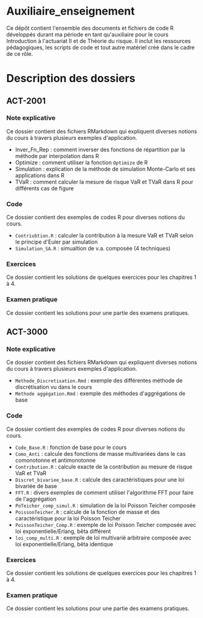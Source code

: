 # Auxiliaire_enseignement
Ce dépôt contient l'ensemble des documents et fichiers de code R développés durant ma période en tant qu'auxiliaire pour le cours Introduction à l'actuariat II et de Théorie du risque. Il inclut les ressources pédagogiques, les scripts de code et tout autre matériel créé dans le cadre de ce rôle.

# Description des dossiers

## ACT-2001

### Note explicative
Ce dossier contient des fichiers RMarkdown qui expliquent diverses notions du cours à travers plusieurs exemples d'application.
- Inver_Fn_Rep : comment inverser des fonctions de répartition par la méthode par interpolation dans R
- Optimize : comment utiliser la fonction `Optimize` de R
- Simulation : explication de la méthode de simulation Monte-Carlo et ses applications dans R
- TVaR : comment calculer la mesure de risque VaR et TVaR dans R pour différents cas de figure

### Code

Ce dossier contient des exemples de codes R pour diverses notions du cours.
- `Contriubtion.R` : calculer la contribution à la mesure VaR et TVaR selon le principe d'Euler par simulation
- `Simulation_SA.R` : simualtion de v.a. composée (4 techniques)


### Exercices 
Ce dossier contient les solutions de quelques exercices pour les chapitres 1 à 4.

### Examen pratique
Ce dossier contient les solutions pour une partie des examens pratiques.

## ACT-3000

### Note explicative
Ce dossier contient des fichiers RMarkdown qui expliquent diverses notions du cours à travers plusieurs exemples d'application.
- `Methode_Discretisation.Rmd` : exemple des différentes méthode de discrétisation vu dans le cours
- `Methode aggégation.Rmd` : exemple des méthodes d'aggrégations de base

### Code

Ce dossier contient des exemples de codes R pour diverses notions du cours.
- `Code_Base.R` : fonction de base pour le cours
- `Como_Anti` : calcule des fonctions de masse multivariées dans le cas comonotonne et antimonotonne
- `Contribution.R` : calcule exacte de la contribution au mesure de risque VaR et TVaR
- `Discret_bivariee_base.R` : calcule des caractéristiques pour une loi bivariée de base
- `FFT.R` : divers exemples de comment utiliser l'algorithme FFT pour faire de l'aggrégation
- `PoTeicher_comp_simul.R` : simulation de la loi Poisson Teicher composée
- `PoissonTeicher.R` : calcule de la fonction de masse et des caractéristique pour la loi Poisson Teicher
- `PoissonTeicher_Comp.R` : exemple de loi Poisson Teicher composée avec loi exponentielle/Erlang, bêta différent
- `loi_comp_multi.R` : exemple de loi multivarié arbitraire composée avec loi exponentielle/Erlang, bêta identique


### Exercices 
Ce dossier contient les solutions de quelques exercices pour les chapitres 1 à 4.

### Examen pratique
Ce dossier contient les solutions pour une partie des examens pratiques.
